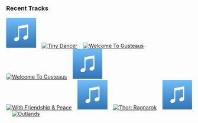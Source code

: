 ### Recent Tracks
[<img src='https://github.com/atfinke/atfinke/blob/master/placeholder.jpeg?raw=true' width='16%' height='16%' alt='Money'>](https://www.last.fm/music/matt%2band%2bkim/_/money)&nbsp;&nbsp;&nbsp;&nbsp;[<img src='https://lastfm.freetls.fastly.net/i/u/300x300/6bfc692670d848a9c8f151ba1390bba0.png' width='16%' height='16%' alt='Tiny Dancer'>](https://www.last.fm/music/elton%2bjohn/_/tiny%2bdancer)&nbsp;&nbsp;&nbsp;&nbsp;[<img src='https://lastfm.freetls.fastly.net/i/u/300x300/1683fb107a4448bc8b2f39f902a7aada.png' width='16%' height='16%' alt='Welcome To Gusteaus'>](https://www.last.fm/music/michael%2bgiacchino/_/welcome%2bto%2bgusteau%2527s)&nbsp;&nbsp;&nbsp;&nbsp;[<img src='https://lastfm.freetls.fastly.net/i/u/300x300/1683fb107a4448bc8b2f39f902a7aada.png' width='16%' height='16%' alt='Welcome To Gusteaus'>](https://www.last.fm/music/michael%2bgiacchino/_/welcome%2bto%2bgusteau%2527s)&nbsp;&nbsp;&nbsp;&nbsp;[<img src='https://github.com/atfinke/atfinke/blob/master/placeholder.jpeg?raw=true' width='16%' height='16%' alt='Hedwigs Theme (From "Harry Potter and the Chamber of Secrets")'>](https://www.last.fm/music/john%2bwilliams/_/hedwig%2527s%2btheme%2b%2528from%2b%2522harry%2bpotter%2band%2bthe%2bchamber%2bof%2bsecrets%2522%2529)&nbsp;&nbsp;&nbsp;&nbsp;<br>[<img src='https://lastfm.freetls.fastly.net/i/u/300x300/c793abf958ec7bcc8d7df6aecd014983.png' width='16%' height='16%' alt='With Friendship & Peace'>](https://www.last.fm/music/jim%2bguthrie/_/with%2bfriendship%2b%2526%2bpeace)&nbsp;&nbsp;&nbsp;&nbsp;[<img src='https://github.com/atfinke/atfinke/blob/master/placeholder.jpeg?raw=true' width='16%' height='16%' alt='Hakuna Matata - From "The Lion King"/Soundtrack'>](https://www.last.fm/music/nathan%2blane/_/hakuna%2bmatata%2b-%2bfrom%2b%2522the%2blion%2bking%2522%252fsoundtrack)&nbsp;&nbsp;&nbsp;&nbsp;[<img src='https://lastfm.freetls.fastly.net/i/u/300x300/cd56b61ebdff940cf46da16cab537e93.png' width='16%' height='16%' alt='Thor: Ragnarok'>](https://www.last.fm/music/mark%2bmothersbaugh/_/thor%253a%2bragnarok)&nbsp;&nbsp;&nbsp;&nbsp;[<img src='https://github.com/atfinke/atfinke/blob/master/placeholder.jpeg?raw=true' width='16%' height='16%' alt='Undimmed By Time, Unbound By Death'>](https://www.last.fm/music/m83/_/undimmed%2bby%2btime%252c%2bunbound%2bby%2bdeath)&nbsp;&nbsp;&nbsp;&nbsp;[<img src='https://lastfm.freetls.fastly.net/i/u/300x300/598a910ff59e4fbca6a54307e5fee8fc.png' width='16%' height='16%' alt='Outlands'>](https://www.last.fm/music/daft%2bpunk/_/outlands)&nbsp;&nbsp;&nbsp;&nbsp;<br>